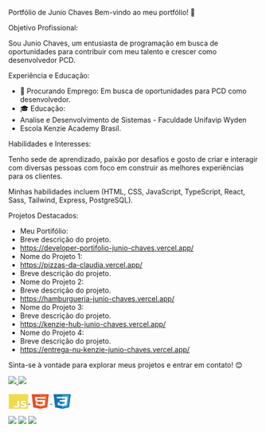 Portfólio de Junio Chaves
Bem-vindo ao meu portfólio! 👋

Objetivo Profissional:

Sou Junio Chaves, um entusiasta de programação em busca de oportunidades para contribuir com meu talento e crescer como desenvolvedor PCD.

Experiência e Educação:

- 🔭 Procurando Emprego: Em busca de oportunidades para PCD como desenvolvedor.
- 🎓 Educação:
- Analise e Desenvolvimento de Sistemas - Faculdade Unifavip Wyden
- Escola Kenzie Academy Brasil.

Habilidades e Interesses:

Tenho sede de aprendizado, paixão por desafios e gosto de criar e interagir com diversas pessoas com foco em construir as melhores experiências para os clientes. 

Minhas habilidades incluem (HTML, CSS, JavaScript, TypeScript, React, Sass, Tailwind, Express, PostgreSQL).

Projetos Destacados:

- Meu Portifólio:
- Breve descrição do projeto.
- https://developer-portifolio-junio-chaves.vercel.app/
- Nome do Projeto 1:
- https://pizzas-da-claudia.vercel.app/
- Breve descrição do projeto.
- Nome do Projeto 2:
- Breve descrição do projeto.
- https://hamburgueria-junio-chaves.vercel.app/
- Nome do Projeto 3:
- Breve descrição do projeto.
- https://kenzie-hub-junio-chaves.vercel.app/
- Nome do Projeto 4:
- Breve descrição do projeto.
- https://entrega-nu-kenzie-junio-chaves.vercel.app/


Sinta-se à vontade para explorar meus projetos e entrar em contato! 😊
 <div>
  <a href="https://github.com/13Junio-Innovating">
  <img height="180em" src="https://github-readme-stats.vercel.app/api?username=13Junio-Innovating&show_icons=true&theme=dracula&include_all_commits=true&count_private=true"/>
  <img height="180em" src="https://github-readme-stats.vercel.app/api/top-langs/?username=13Junio-Innovating&layout=compact&langs_count=7&theme=dracula"/>
</div>
 <div style="display: inline_block"><br>
  <img align="center" alt="JavaScript" height="30" width="40" src="https://raw.githubusercontent.com/devicons/devicon/master/icons/javascript/javascript-plain.svg">
  <img align="center" alt="HTML" height="30" width="40" src="https://raw.githubusercontent.com/devicons/devicon/master/icons/html5/html5-original.svg">
  <img align="center" alt="CSS" height="30" width="40" src="https://raw.githubusercontent.com/devicons/devicon/master/icons/css3/css3-original.svg">
</div>
  <p></p>
  <div> 
  <a href="https://www.youtube.com/channel/UC-i24g7RKHV_K_OHlFYgiFQ" target="_blank"><img src="https://img.shields.io/badge/YouTube-FF0000?style=for-the-badge&logo=youtube&logoColor=white" target="_blank"></a>
  <a href = "mailto:13juniotj@gmail.com"><img src="https://img.shields.io/badge/-Gmail-%23333?style=for-the-badge&logo=gmail&logoColor=white" target="_blank"></a>
  <a href="https://www.linkedin.com/in/junio-chaves-b60901143" target="_blank"><img src="https://img.shields.io/badge/-LinkedIn-%230077B5?style=for-the-badge&logo=linkedin&logoColor=white" target="_blank"></a> 
 
</div>
